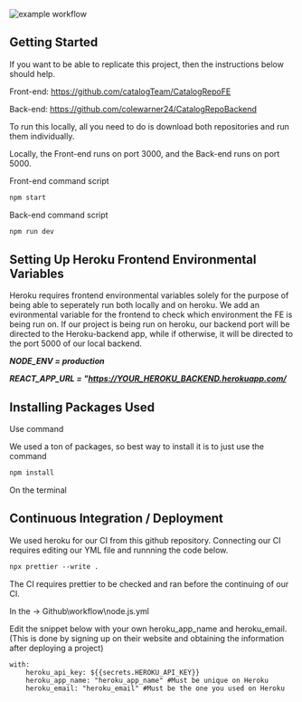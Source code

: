![example workflow](https://github.com/catalogTeam/CatalogRepoFE/actions/workflows/node.js.yml/badge.svg)

## Getting Started

If you want to be able to replicate this project, then the instructions below should help.
 
Front-end: https://github.com/catalogTeam/CatalogRepoFE

Back-end: https://github.com/colewarner24/CatalogRepoBackend

To run this locally, all you need to do is download both repositories and run them individually.

Locally, the Front-end runs on port 3000, and the Back-end runs on port 5000.

Front-end command script

```md
npm start
```

Back-end command script
```md
npm run dev
```

## Setting Up Heroku Frontend Environmental Variables

Heroku requires frontend environmental variables solely for the purpose of being able to seperately run both locally and on heroku.
We add an evironmental variable for the frontend to check which environment the FE is being run on. If our project is being run on heroku, our backend port will be directed to the Heroku-backend app, while if otherwise, it will be directed to the port 5000 of our local backend.

***NODE_ENV = production***

***REACT_APP_URL = "https://YOUR_HEROKU_BACKEND.herokuapp.com/***

## Installing Packages Used

Use command 

We used a ton of packages, so best way to install it is to just use the command

```md
npm install
```

On the terminal

## Continuous Integration / Deployment

We used heroku for our CI from this github repository. Connecting our CI requires editing our YML file and runnning the code below.

```md
npx prettier --write .
```

The CI requires prettier to be checked and ran before the continuing of our CI.

In the -> Github\workflow\node.js.yml

Edit the snippet below with your own heroku_app_name and heroku_email. (This is done by signing up on their website and obtaining the information after deploying a project)

```
with:
    heroku_api_key: ${{secrets.HEROKU_API_KEY}}
    heroku_app_name: "heroku_app_name" #Must be unique on Heroku
    heroku_email: "heroku_email" #Must be the one you used on Heroku
```

